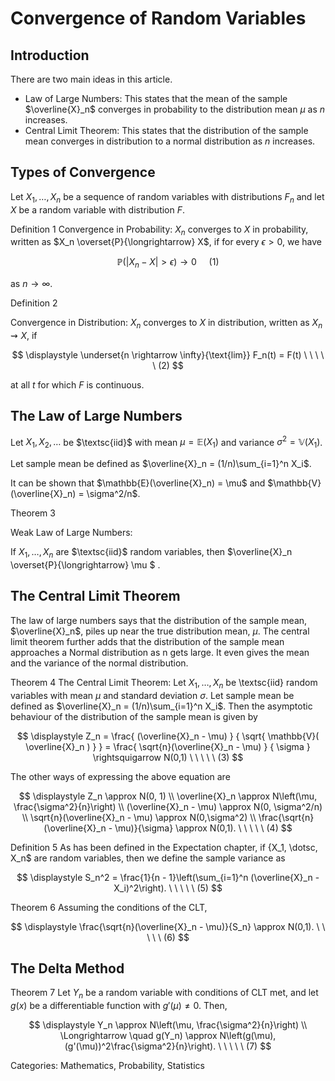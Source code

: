 

# Convergence of Random Variables



## Introduction

There are two main ideas in this article.

- Law of Large Numbers: This states that the mean of the sample $\overline{X}_n$ converges in probability to the distribution mean $\mu$ as $n$ increases.
- Central Limit Theorem: This states that the distribution of the sample mean converges in distribution to a normal distribution as $n$ increases.

## Types of Convergence

Let $X_1, \dotsc, X_n$ be a sequence of random variables with distributions $F_n$ and let $X$ be a random variable with distribution $F$.

Definition 1 Convergence in Probability: $X_n$ converges to $X$ in probability, written as $X_n \overset{P}{\longrightarrow} X$, if for every $\epsilon > 0$, we have

$$
\displaystyle \mathbb{P}(|X_n - X| > \epsilon) \rightarrow 0 \ \ \ \ \ (1)
$$


as $n \rightarrow \infty$.

Definition 2 

Convergence in Distribution: $X_n$ converges to $X$ in distribution, written as $X_n \rightsquigarrow X$, if

$$
\displaystyle \underset{n \rightarrow \infty}{\text{lim}} F_n(t) = F(t) \ \ \ \ \ (2)
$$


at all $t$ for which $F$ is continuous. 

## The Law of Large Numbers

Let $X_1, X_2, \dotsc$ be $\textsc{iid}$ with mean $\mu = \mathbb{E}(X_1)$ and variance $\sigma^2 = \mathbb{V}(X_1)$. 

Let sample mean be defined as $\overline{X}_n = (1/n)\sum_{i=1}^n X_i$. 

It can be shown that $\mathbb{E}(\overline{X}_n) = \mu$ and $\mathbb{V}(\overline{X}_n) = \sigma^2/n$.

Theorem 3 

Weak Law of Large Numbers: 

If $X_1, \dotsc, X_n$ are $\textsc{iid}$ random variables, then 
$\overline{X}_n \overset{P}{\longrightarrow} \mu $
. 

## The Central Limit Theorem

The law of large numbers says that the distribution of the sample mean, $\overline{X}_n$, piles up near the true distribution mean, $\mu$. The central limit theorem further adds that the distribution of the sample mean approaches a Normal distribution as n gets large. It even gives the mean and the variance of the normal distribution.

Theorem 4 The Central Limit Theorem: Let $X_1, \dotsc, X_n$ be \textsc{iid} random variables with mean $\mu$ and standard deviation $\sigma$. Let sample mean be defined as $\overline{X}_n = (1/n)\sum_{i=1}^n X_i$. Then the asymptotic behaviour of the distribution of the sample mean is given by

$$
\displaystyle Z_n = \frac{ (\overline{X}_n - \mu) } { \sqrt{ \mathbb{V}( \overline{X}_n ) } } = \frac{ \sqrt{n}(\overline{X}_n - \mu) } { \sigma } \rightsquigarrow N(0,1) \ \ \ \ \ (3)
$$


The other ways of expressing the above equation are


$$
\displaystyle Z_n \approx N(0, 1) \\ \overline{X}_n \approx N\left(\mu, \frac{\sigma^2}{n}\right) \\ (\overline{X}_n - \mu) \approx N(0, \sigma^2/n) \\ \sqrt{n}(\overline{X}_n - \mu) \approx N(0,\sigma^2) \\ \frac{\sqrt{n}(\overline{X}_n - \mu)}{\sigma} \approx N(0,1). \ \ \ \ \ (4)
$$


Definition 5 As has been defined in the Expectation chapter, if {X_1, \dotsc, X_n$ are random variables, then we define the sample variance as


$$
\displaystyle S_n^2 = \frac{1}{n - 1}\left(\sum_{i=1}^n (\overline{X}_n - X_i)^2\right). \ \ \ \ \ (5)
$$


Theorem 6 Assuming the conditions of the CLT,


$$
\displaystyle \frac{\sqrt{n}(\overline{X}_n - \mu)}{S_n} \approx N(0,1). \ \ \ \ \ (6)
$$


## The Delta Method

Theorem 7 Let $Y_n$ be a random variable with conditions of CLT met, and let $g(x)$ be a differentiable function with $g'(\mu) \neq 0$. Then,


$$
\displaystyle Y_n \approx N\left(\mu, \frac{\sigma^2}{n}\right) \\ \Longrightarrow \quad g(Y_n) \approx N\left(g(\mu), (g'(\mu))^2\frac{\sigma^2}{n}\right). \ \ \ \ \ (7)
$$

Categories: Mathematics, Probability, Statistics	
